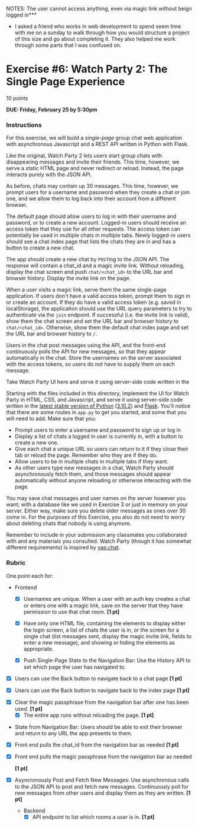 NOTES: The user cannot access anything, even via magic link without beign logged in\*\*\*

- I asked a friend who works in web development to spend seem time with me on a sunday to walk through how you would structure a project of this size and go about completing it. They also helped me work through some parts that I was confused on.

# Exercise #6: Watch Party 2: The Single Page Experience

10 points

**DUE: Friday, February 25 by 5:30pm**

### Instructions

For this exercise, we will build a _single-page_ group chat web application with
asynchronous Javascript and a REST API written in Python with Flask.

Like the original, Watch Party 2 lets users start group chats with
disappearing messages and invite their friends. This time, however, we
serve a static HTML page and never redirect or reload. Instead, the page
interacts purely with the JSON API.

As before, chats may contain up 30 messages. This time, however, we prompt users
for a username and password when they create a chat or join one, and we allow
them to log back into their account from a different browser.

The default page should allow users to log in with their username and password,
or to create a new account. Logged-in users should receive an access token that
they use for all other requests. The access token can potentially be used in
multiple chats in multiple tabs. Newly logged-in users should see a chat index
page that lists the chats they are in and has a button to create a new chat.

The app should create a new chat by `POST`ing to the JSON API. The response will
contain a chat_id and a magic invite link. Without reloading, display the chat
screen and push `chat/<chat_id>` to the URL bar and browser history. Display the
invite link on the page.

When a user visits a magic link, serve them the same single-page application.
If users don't have a valid access token, prompt them to sign in or create an
account. If they do have a valid access token (e.g. saved in localStorage), the
application should use the URL query parameters to try to authenticate via
the `join` endpoint. If successful (i.e. the invite link is valid), show them
the chat screen and set the URL bar and browser history to `chat/<chat_id>`.
Otherwise, show them the default chat index page and set the URL bar and browser
history to `/`.

Users in the chat post messages using the API, and the front-end continuously
polls the API for new messages, so that they appear automatically in the chat.
Store the usernames on the server associated with the access tokens, so users
do not have to supply them on each message.

Take Watch Party UI here and serve it
using server-side code written in the

Starting with the files included in this directory, implement the UI for Watch
Party in HTML, CSS, and Javascript, and serve it using server-side code written
in the
[latest stable version of Python](https://www.python.org/downloads/release/python-3102/)
([3.10.2](https://www.python.org/downloads/release/python-3102/))
and [Flask](https://flask.palletsprojects.com/en/2.0.x/installation/). You'll
notice that there are some routes in `app.py` to get you started, and some that
you will need to add. Make sure that you:

- Prompt users to enter a username and password to sign up or log in
- Display a list of chats a logged in user is currently in, with a button to
  create a new one.
- Give each chat a unique URL so users can return to it if they close their
  tab or reload the page. Remember who they are if they do.
- Allow users to be in multiple chats in multiple tabs if they want.
- As other users type new messages in a chat, Watch Party should asynchronously
  fetch them, and those messages should appear automatically without anyone
  reloading or otherwise interacting with the page.

You may save chat messages and user names on the server however you want; with a
database like we used in Exercise 3 or just in memory on your server. Either
way, make sure you delete older messages as ones over 30 come in. For the
purposes of this Exercise, you also do not need to worry about deleting chats
that nobody is using anymore.

Remember to include in your submission any classmates you collaborated with and
any materials you consulted. Watch Party (though it has somewhat different
requirements) is inspired by [yap.chat](https://yap.chat/).

### Rubric

One point each for:

- Frontend

  - [x] Usernames are unique. When a user with an auth key creates a chat or enters
        one with a magic link, save on the server that they have permission to use
        that chat room. **[1 pt]**

  - [x] Have only one HTML file, containing the elements to display
        either the login screen, a list of chats the user is in, or the screen for a
        single chat (list messages sent, display the magic invite link, fields to
        enter a new message), and showing or hiding the elements as appropriate.

  - [x] Push Single-Page State to the Navigation Bar: Use the History API to set which
        page the user has navigated to.

* [x] Users can use the Back button to navigate back to a chat page **[1 pt]**

* [x] Users can use the Back button to navigate back to the index page
      **[1 pt]**

- [x] Clear the magic passphrase from the navigation bar after one has been used.
      **[1 pt]**
  - [x] The entire app runs without reloading the page. **[1 pt]**
- State from Navigation Bar: Users should be able to exit their browser and
  return to any URL the app presents to them.
- [x] Front end pulls the chat_id from the navigation bar as needed **[1 pt]**
- [x] Front end pulls the magic passphrase from the navigation bar as needed

  **[1 pt]**

- [x] Asyncronously Post and Fetch New Messages: Use asynchronous calls to the JSON
      API to post and fetch new messages. Continuously poll for new messages from
      other users and display them as they are written. **[1 pt]**

  - Backend
    - [x] API endpoint to list which rooms a user is in. **[1 pt]**

